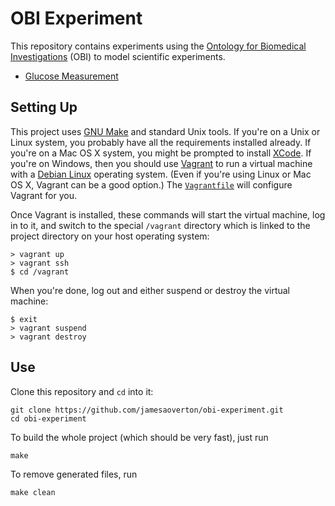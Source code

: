 # OBI Experiment

This repository contains experiments using the [Ontology for Biomedical Investigations](http://obi-ontology.org) (OBI) to model scientific experiments.

- [Glucose Measurement](glucose.md)


## Setting Up

This project uses [GNU Make](http://www.gnu.org/software/make/) and standard Unix tools. If you're on a Unix or Linux system, you probably have all the requirements installed already. If you're on a Mac OS X system, you might be prompted to install [XCode](https://developer.apple.com/xcode/). If you're on Windows, then you should use [Vagrant](https://www.vagrantup.com) to run a virtual machine with a [Debian Linux](https://www.debian.org) operating system. (Even if you're using Linux or Mac OS X, Vagrant can be a good option.) The [`Vagrantfile`](Vagrantfile) will configure Vagrant for you.

Once Vagrant is installed, these commands will start the virtual machine, log in to it, and switch to the special `/vagrant` directory which is linked to the project directory on your host operating system:

    > vagrant up
    > vagrant ssh
    $ cd /vagrant

When you're done, log out and either suspend or destroy the virtual machine:

    $ exit
    > vagrant suspend
    > vagrant destroy


## Use

Clone this repository and `cd` into it:

    git clone https://github.com/jamesaoverton/obi-experiment.git
    cd obi-experiment

To build the whole project (which should be very fast), just run

    make

To remove generated files, run

    make clean

